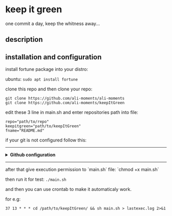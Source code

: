 # keep it green

one commit a day, keep the whitness away...

## description

<!--
    inke one comment o in dastana va dastan inke zabihi behem goft va khandid
-->

## installation and configuration

install fortune package into your distro:

ubuntu:
`sudo apt install fortune`

clone this repo and then clone your repo:
```
git clone https://github.com/ali-moments/ali-moments
git clone https://github.com/ali-moments/keepItGreen
```

edit these 3 line in main.sh and enter repositories path into file:

```
repo="path/to/repo"
keepitgreen="path/to/keepItGreen"
fname="README.md"
```
<!--
    git ok bashe
    fortune nasb bashe
    bash dashte bashe
    crontab va baghie dastana
-->

if your git is not configured follow this:
<hr>
<details>
    <summary><b>Github configuration</b></summary>

intsll these libraries:
`sudo apt install libsecret-1-0 libsecret-1-dev`
> :memo: **Note:** Package names may be different in different distributions. These are for debian based distros.

then add this congigs to git:
```
git config --global user.email "your email"
git config --global user.name "your username"
git config --global credential.helper /usr/lib/git-core/git-credential-libsecret
```

after that you should use ssh-key, and you can generate one using:
`ssh-keygen -t rsa -b 4096 -C "your email"`

now use `cat ~/.ssh/id_rsa.pub` and copy its output to [github.com's](https://github.com/settings/keys) add ssh-keys settings.
then navigate to your repo path in your pc and add new origin
and test your connection.
```
git remote set-url origin git@github.com:<username>/<repo name>.git
ssh -T git@github.com
```
</details>
<hr>
after that give execution permission to `main.sh` file:
`chmod +x main.sh`

then run it for test:
`./main.sh `

and then you can use crontab to make it automaticaly work.

for e.g:
```
37 13 * * * cd /path/to/keepItGreen/ && sh main.sh > lastexec.log 2>&1
```
